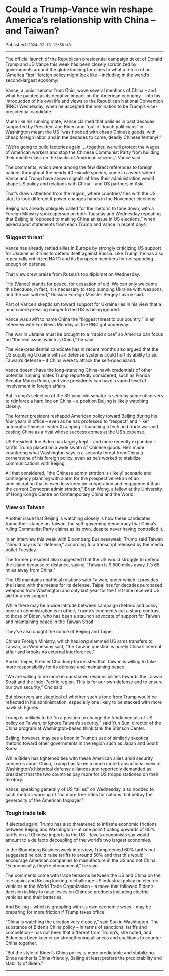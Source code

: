 # Could a Trump-Vance win reshape America’s relationship with China – and Taiwan?

Published :`2024-07-18 12:56:40`

---

The official launch of the Republican presidential campaign ticket of Donald Trump and JD Vance this week has been closely scrutinized by governments around the globe looking for clues to what a return of an “America First” foreign policy might look like – including in the world’s second-largest economy.

Vance, a junior senator from Ohio, wove several mentions of China – and what he painted as its negative impact on the American economy – into his introduction of his own life and views to the Republican National Convention (RNC) Wednesday, when he accepted the nomination to be Trump’s vice-presidential candidate.

Much like his running mate, Vance claimed that policies in past decades supported by President Joe Biden and “out-of-touch politicians” in Washington meant the US “was flooded with cheap Chinese goods, with cheap foreign labor, and in the decades to come, deadly Chinese fentanyl.”

“We’re going to build factories again … together, we will protect the wages of American workers and stop the Chinese Communist Party from building their middle class on the backs of American citizens,” Vance said.

The comments, which were among the few direct references to foreign nations throughout the nearly 40-minute speech, come in a week where Vance and Trump have shown signals of how their administration would shape US policy and relations with China – and US partners in Asia.

That’s drawn attention from the region, where countries’ ties with the US start to look different if power changes hands in the November elections.

Beijing has already obliquely called for the rhetoric to tone down, with a Foreign Ministry spokesperson on both Tuesday and Wednesday repeating that Beijing is “opposed to making China an issue in US elections,” when asked about statements from each Trump and Vance in recent days.

### ‘Biggest threat’

Vance has already rattled allies in Europe by strongly criticizing US support for Ukraine as it tries to defend itself against Russia. Like Trump, he has also repeatedly criticized NATO and its European members for not spending enough on defense.

That view drew praise from Russia’s top diplomat on Wednesday.

“He (Vance) stands for peace, for cessation of aid. We can only welcome this because, in fact, it is necessary to stop pumping Ukraine with weapons, and the war will end,” Russian Foreign Minister Sergey Lavrov said.

Part of Vance’s skepticism toward support for Ukraine lies in his view that a much more pressing danger to the US is being ignored.

Vance was swift to name China the “biggest threat to our country,” in an interview with Fox News Monday as the RNC got underway.

The war in Ukraine must be brought to a “rapid close” so America can focus on “the real issue, which is China,” he said.

The vice-presidential candidate has in recent months also argued that the US supplying Ukraine with air defense systems could hurt its ability to aid Taiwan’s defense – if China were to attack the self-ruled island.

Vance doesn’t have the long-standing China-hawk credentials of other potential running mates Trump reportedly considered, such as Florida Senator Marco Rubio, and vice presidents can have a varied level of involvement in foreign affairs.

But Trump’s selection of the 39-year-old senator is seen by some observers to reinforce a hard line on China – a position Beijing is likely watching closely.

The former president reshaped American policy toward Beijing during his four years in office – even as he has professed to “respect” and “like” autocratic Chinese leader Xi Jinping – launching a tech and trade war and casting China as a rival whose success comes at the US’s expense.

US President Joe Biden has largely kept – and more recently expanded – tariffs Trump placed on a wide swath of Chinese goods. He’s made countering what Washington says is a security threat from China a cornerstone of his foreign policy, even as he’s worked to stabilize communications with Beijing.

All that considered, “the Chinese administration is (likely) scenario and contingency planning with alarm for the prospective return of an administration that is even less keen on cooperation and engagement than the current Democrat administration,” Brian Wong, a fellow at the University of Hong Kong’s Centre on Contemporary China and the World.

### View on Taiwan

Another issue that Beijing is watching closely is how these candidates frame their stance on Taiwan, the self-governing democracy that China’s ruling Communist Party claims as its own, despite never having controlled it.

In an interview this week with Bloomberg Businessweek, Trump said Taiwan “should pay us for defense,” according to a transcript released by the media outlet Tuesday.

The former president also suggested that the US would struggle to defend the island because of distance, saying “Taiwan is 9,500 miles away. It’s 68 miles away from China.”

The US maintains unofficial relations with Taiwan, under which it provides the island with the means for its defense. Taipei has for decades purchased weapons from Washington and only last year for the first time received US aid for arms support.

While there may be a wide latitude between campaign rhetoric and policy once an administration is in office, Trump’s comments cut a sharp contrast to those of Biden, who has been a staunch advocate of support for Taiwan and maintaining peace in the Taiwan Strait.

They’ve also caught the notice of Beijing and Taipei.

China’s Foreign Ministry, which has long slammed US arms transfers to Taiwan, on Wednesday said, “the Taiwan question is purely China’s internal affair and brooks no external interference.”

And in Taipei, Premier Cho Jung-tai insisted that Taiwan is willing to take more responsibility for its defense and maintaining peace.

“We are willing to do more in our shared responsibilities towards the Taiwan Strait and the Indo-Pacific region. This is for our own defense and to ensure our own security,” Cho said.

But observers are skeptical of whether such a tone from Trump would be reflected in his administration, especially one likely to be stacked with more hawkish figures.

Trump is unlikely to be “in a position to change the fundamentals of US policy on Taiwan, or ignore Taiwan’s security,” said Yun Sun, director of the China program at Washington-based think tank the Stimson Center.

Beijing, however, may see a boon in Trump’s use of similarly skeptical rhetoric toward other governments in the region such as Japan and South Korea.

While Biden has tightened ties with these American allies amid security concerns about China, Trump has taken a much more transactional view of Washington’s historical defense alliances and reportedly demanded as president that the two countries pay more for US troops stationed on their territory.

Vance, speaking generally of US “allies” on Wednesday, also nodded to such rhetoric warning of “no more free rides for nations that betray the generosity of the American taxpayer.”

### Tough trade talk

If elected again, Trump has also threatened to inflame economic frictions between Beijing and Washington – at one point floating upwards of 60% tariffs on all Chinese imports to the US – levels economists say would amount to a de facto decoupling of the world’s two largest economies.

In the Bloomberg Businessweek interview, Trump denied 60% tariffs but suggested he could raise tariffs to around 50% and that this would encourage American companies to manufacture in the US and not China. “Economically, they’re phenomenal,” he said.

The comments come with trade tensions between the US and China on the rise again, and Beijing looking to challenge US industrial policy on electric vehicles at the World Trade Organization – a move that followed Biden’s decision in May to raise levies on Chinese products including electric vehicles and their batteries.

And Beijing – which is grappling with its own economic woes – may be preparing for more friction if Trump takes office.

“China is watching the election very closely,” said Sun in Washington. The substance of Biden’s China policy – in terms of sanctions, tariffs and competition – has not been that different from Trump’s, she noted, and Biden has been keener on strengthening alliances and coalitions to counter China together.

“But the style of Biden’s China policy is more predictable and stabilizing. Since neither is China-friendly, Beijing at least prefers the predictability and stability of Biden.”

---

